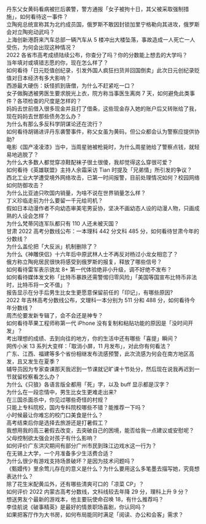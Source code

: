 丹东父女黄码看病被拦后袭警，警方通报「女子被拘十日，其父被采取强制措施」，如何看待这一事件？  
立陶宛总统宣称其为北约成员国，俄罗斯不敢因封锁加里宁格勒向其进攻，俄罗斯会对立陶宛动武吗？  
上海创新港蔚来汽车总部一辆汽车从 5 楼冲出大楼坠落，事故造成一人死亡一人受伤，为何会出现这种情况？  
2022 各省市高考成绩陆续公布，你查分了吗？你的分数能上想去的大学吗？  
当年填对或填错志愿的你，现在怎么样了？  
如何看待「日元贬值创纪录，引发外国人疯狂扫货并回国倒卖」此次日元创纪录贬值对日本经济有多大影响？  
西游最大硬伤：妖怪抓到唐僧，为什么不赶紧吃一口？  
女子做胸透被男医生要求脱光上衣，院方称当事医生离岗 7 天，如何避免此类事件？各项检查的尺度是怎样的？  
妈妈去世前借入很多现金并且打了借条，这些现金存入她的账户后又转账给了我，现在妈妈去世那些债务怎么办？  
为什么有那么多反科学阴谋论还在流行？  
如何看待胡锡进评丹东袭警事件，称父女虽为黄码，但公众都会认为警察应提供协助?  
电影《国产凌凌漆》当中，当周星驰被枪毙时，为什么周星驰给了警察点钱，就轻易地逃脱了？  
为什么大多数人都觉穿凉鞋配袜子很土很傻，我却觉得这么穿很可爱？  
如何看待《英雄联盟》主持人余霜采访 Tian 时提及「兄弟情」所引发的争议？  
西北工业大学遭受境外网络攻击，已第一时间报警，目前处理情况如何？校园网络如何防御攻击？  
为什么比亚迪只吹国内销量，为啥不说在世界销量怎么样？  
丁义珍临走前为什么要留一千元给司机？  
假如日本动漫作者不向幼态审美宅男妥协，坚决不画幼态人设的动漫人物，只画成熟的人设会怎样？  
为什么梵蒂冈连军队都只有 110 人还未被灭国？  
甘肃 2022 高考分数线公布：一本理科 442 分文科 485 分，如何看待甘肃今年的分数线？  
为什么盖伦把「大反派」机制删除了？  
为什么《神雕侠侣》十六年后中原武林人士不再反对杨过小龙女相恋了？  
俄方称立陶宛居民很快将感受到俄罗斯的报复，释放了哪些信号？  
如何看待雷军表示骁龙 8+ 第一代体验绝非小升级，调不好绝不发布？  
如何看待媒体发文称「比特币暴跌还需警惕归零风险」「美国等国宣布比特币非法时，比特币将一文不值」？  
报告显示在分手后男生比女生更愿意保留前任的「印记」，有哪些原因?  
2022 年吉林高考分数线公布，文理科一本分别为 511 分和 488 分，如何看待今年分数线？  
周杰伦要发新专辑了，会不会还是神专？  
如何看待苹果工程师称第一代 iPhone 没有复制和粘贴功能的原因是「没时间开发」？  
考出理想的成绩、去到向往的地方，你的生活中还有哪些「喜提」瞬间？  
网传小米 13 系列大变样：「取消小屏，11 月发布」，对此你有何看法？  
广东、江西、福建等多个省份相继发布流感预警，此次流感为何会在南方地区高发，且又发生在夏季？  
辅导员因为专家查课那天我迟到一节课就记旷课十节处分，然后现在说我再迟到一节就留校察看怎么办？  
为什么《只狼》各语言版全都用「死」字，以及 buff 显示都是汉字？  
为什么在一段恋情中，男生比女生更难走出来?  
在三国杀面杀中，你见过哪些奇怪的村规？  
只能上专科院校，国内专科院校哪些不错？能推荐一下吗？  
小时候最让你难忘的校门口美食是什么？  
高考结束后你是选择去旅游还是打暑假工？  
我想用我的高三暑假去改变，去突破自己的困境，能否给我一点建议或安慰呢？  
父母控制欲太强会对孩子有什么影响？  
如何评价广东洪灾期间有部分广州市民到珠江边戏水这一行为？  
在无锡上大学，一个月准备多少生活费合适？  
为什么很少有游戏支持场景破坏？是因为技术问题吗？  
《甄嬛传》里余莺儿存在的意义是什么？为什么要用这么多笔墨去描写她，究竟想表达什么？  
除了花生米配黄瓜外，还有哪些清爽可口的「凉菜 CP」？  
如何评价 2022 内蒙古高考分数线，文科线较去年降 29 分，理科上升 9 分？  
想送男友个最新的游戏本，他主要玩使命召唤 18，有什么推荐吗？  
李佳航说《破事精英》是最好的情景职场喜剧，你认同吗？  
如果把客厅作为大书房，如何布局能同时满足「阅读、办公和会客」需求？  
